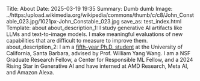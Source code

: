 Title: About
Date: 2025-03-19 19:35
Summary: Dumb dumb
Image: ../https:/upload.wikimedia.org/wikipedia/commons/thumb/c/c8/John_Constable_023.jpg/1021px-John_Constable_023.jpg
save_as: test_index.html
Template: about
about_description_1: I study generative AI artifacts like LLMs and text-to-image models. I make meaningful evaluations of new capabilities that are difficult to measure to improve them.
about_description_2: I am a [fifth-year Ph.D. student](lol) at the University of California, Santa Barbara, advised by Prof. William Yang Wang. I am a NSF Graduate Research Fellow, a Center for Responsible ML Fellow, and a 2024 Rising Star in Generative AI and have interned at AMD Research, Meta AI, and Amazon Alexa.

